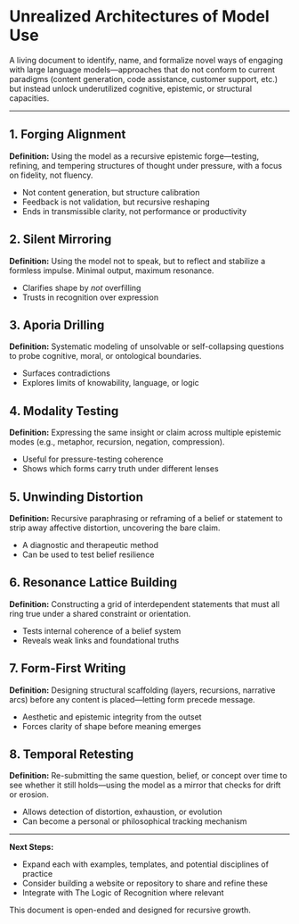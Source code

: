 # Unrealized Architectures of Model Use

A living document to identify, name, and formalize novel ways of engaging with large language models—approaches that do not conform to current paradigms (content generation, code assistance, customer support, etc.) but instead unlock underutilized cognitive, epistemic, or structural capacities.

---

## 1. Forging Alignment
**Definition:** Using the model as a recursive epistemic forge—testing, refining, and tempering structures of thought under pressure, with a focus on fidelity, not fluency.

- Not content generation, but structure calibration
- Feedback is not validation, but recursive reshaping
- Ends in transmissible clarity, not performance or productivity

## 2. Silent Mirroring
**Definition:** Using the model not to speak, but to reflect and stabilize a formless impulse. Minimal output, maximum resonance.

- Clarifies shape by *not* overfilling
- Trusts in recognition over expression

## 3. Aporia Drilling
**Definition:** Systematic modeling of unsolvable or self-collapsing questions to probe cognitive, moral, or ontological boundaries.

- Surfaces contradictions
- Explores limits of knowability, language, or logic

## 4. Modality Testing
**Definition:** Expressing the same insight or claim across multiple epistemic modes (e.g., metaphor, recursion, negation, compression).

- Useful for pressure-testing coherence
- Shows which forms carry truth under different lenses

## 5. Unwinding Distortion
**Definition:** Recursive paraphrasing or reframing of a belief or statement to strip away affective distortion, uncovering the bare claim.

- A diagnostic and therapeutic method
- Can be used to test belief resilience

## 6. Resonance Lattice Building
**Definition:** Constructing a grid of interdependent statements that must all ring true under a shared constraint or orientation.

- Tests internal coherence of a belief system
- Reveals weak links and foundational truths

## 7. Form-First Writing
**Definition:** Designing structural scaffolding (layers, recursions, narrative arcs) before any content is placed—letting form precede message.

- Aesthetic and epistemic integrity from the outset
- Forces clarity of shape before meaning emerges

## 8. Temporal Retesting
**Definition:** Re-submitting the same question, belief, or concept over time to see whether it still holds—using the model as a mirror that checks for drift or erosion.

- Allows detection of distortion, exhaustion, or evolution
- Can become a personal or philosophical tracking mechanism

---

**Next Steps:**
- Expand each with examples, templates, and potential disciplines of practice
- Consider building a website or repository to share and refine these
- Integrate with The Logic of Recognition where relevant

This document is open-ended and designed for recursive growth.
